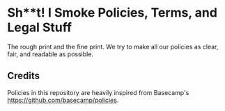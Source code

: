 # Sh\*\*t! I Smoke Policies, Terms, and Legal Stuff

The rough print and the fine print. We try to make all our policies as clear, fair, and readable as possible.

## Credits

Policies in this repository are heavily inspired from Basecamp's https://github.com/basecamp/policies.
